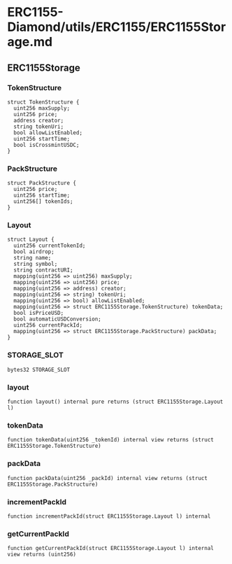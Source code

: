 # ERC1155-Diamond/utils/ERC1155/ERC1155Storage.md

## ERC1155Storage

### TokenStructure

```solidity
struct TokenStructure {
  uint256 maxSupply;
  uint256 price;
  address creator;
  string tokenUri;
  bool allowListEnabled;
  uint256 startTime;
  bool isCrossmintUSDC;
}
```

### PackStructure

```solidity
struct PackStructure {
  uint256 price;
  uint256 startTime;
  uint256[] tokenIds;
}
```

### Layout

```solidity
struct Layout {
  uint256 currentTokenId;
  bool airdrop;
  string name;
  string symbol;
  string contractURI;
  mapping(uint256 => uint256) maxSupply;
  mapping(uint256 => uint256) price;
  mapping(uint256 => address) creator;
  mapping(uint256 => string) tokenUri;
  mapping(uint256 => bool) allowListEnabled;
  mapping(uint256 => struct ERC1155Storage.TokenStructure) tokenData;
  bool isPriceUSD;
  bool automaticUSDConversion;
  uint256 currentPackId;
  mapping(uint256 => struct ERC1155Storage.PackStructure) packData;
}
```

### STORAGE_SLOT

```solidity
bytes32 STORAGE_SLOT
```

### layout

```solidity
function layout() internal pure returns (struct ERC1155Storage.Layout l)
```

### tokenData

```solidity
function tokenData(uint256 _tokenId) internal view returns (struct ERC1155Storage.TokenStructure)
```

### packData

```solidity
function packData(uint256 _packId) internal view returns (struct ERC1155Storage.PackStructure)
```

### incrementPackId

```solidity
function incrementPackId(struct ERC1155Storage.Layout l) internal
```

### getCurrentPackId

```solidity
function getCurrentPackId(struct ERC1155Storage.Layout l) internal view returns (uint256)
```

